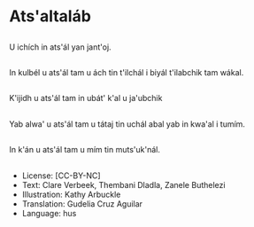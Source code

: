 # Ats'altaláb

##
U ichích in ats'ál yan jant'oj.

##
In kulbél u ats'ál tam u ách tin t'ilchál i biyál t'ilabchik tam wákal.

##
K'ijidh u ats'ál tam in ubát' k'al u ja'ubchik

##
Yab alwa' u ats'ál tam u tátaj tin uchál abal yab in kwa'al i tumím.

##
In k'án u ats'ál tam u mím tin muts'uk'nál.

##
* License: [CC-BY-NC]
* Text: Clare Verbeek, Thembani Dladla, Zanele Buthelezi
* Illustration: Kathy Arbuckle
* Translation: Gudelia Cruz Aguilar
* Language: hus
